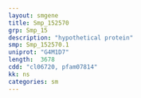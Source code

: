 ```yaml
---
layout: smgene
title: Smp_152570
grp: Smp_15
description: "hypothetical protein"
smp: Smp_152570.1
uniprot: "G4M1D7"
length:  3678
cdd: "cl06720, pfam07814"
kk: ns
categories: sm
---
```

